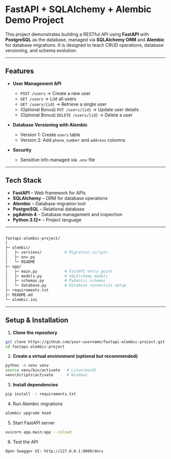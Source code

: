 # FastAPI + SQLAlchemy + Alembic Demo Project

This project demonstrates building a RESTful API using **FastAPI** with **PostgreSQL** as the database, managed via **SQLAlchemy ORM** and **Alembic** for database migrations. It is designed to teach CRUD operations, database versioning, and schema evolution.

---

## Features

- **User Management API**
  - `POST /users` → Create a new user
  - `GET /users` → List all users
  - `GET /users/{id}` → Retrieve a single user
  - (Optional Bonus) `PUT /users/{id}` → Update user details
  - (Optional Bonus) `DELETE /users/{id}` → Delete a user

- **Database Versioning with Alembic**
  - Version 1: Create `users` table
  - Version 2: Add `phone_number` and `address` columns

- **Security**
  - Sensitive info managed via `.env` file

---

## Tech Stack

- **FastAPI** – Web framework for APIs
- **SQLAlchemy** – ORM for database operations
- **Alembic** – Database migration tool
- **PostgreSQL** – Relational database
- **pgAdmin 4** – Database management and inspection
- **Python 3.12+** – Project language

---
```bash

fastapi-alembic-project/
│
├─ alembic/
│   ├─ versions/          # Migration scripts
│   ├─ env.py
│   └─ README
├─ app/
│   ├─ main.py            # FastAPI entry point
│   ├─ models.py          # SQLAlchemy models
│   ├─ schemas.py         # Pydantic schemas
│   └─ database.py        # Database connection setup
├─ requirements.txt
├─ README.md
└─ alembic.ini

```
---

## Setup & Installation

1. **Clone the repository**
```bash
git clone https://github.com/your-username/fastapi-alembic-project.git
cd fastapi-alembic-project
```

2. **Create a virtual environment (optional but recommended)**
```bash
python -m venv venv
source venv/bin/activate   # Linux/macOS
venv\Scripts\activate      # Windows
```

3. **Install dependencies**
```bash
pip install -r requirements.txt
```

4. Run Alembic migrations
```bash
alembic upgrade head
```

5. Start FastAPI server
```bash
uvicorn app.main:app --reload
```

6. Test the API
```bash
Open Swagger UI: http://127.0.0.1:8000/docs
```

